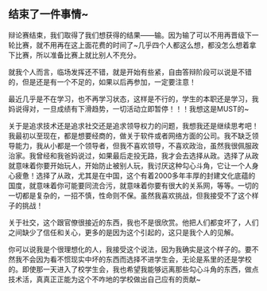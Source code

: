 ## 结束了一件事情~

辩论赛结束，我们取得了我们想获得的结果——输。因为输了可以不用再晋级下一轮比赛，就不用再在这上面花费的时间了~几乎四个人都这么想，都没怎么想着拿下比赛，所以准备比赛上就比别人不充分。

就我个人而言，临场发挥还不错，就是开始有些紧，自由答辩阶段可以说是不错的，但是还是有一个不足的，如果以后再参加，一定要注意！

最近几乎是不在学习，也不再学习状态，这样是不行的，学生的本职还是学习，我妈说得对，一旦成绩有下滑趋势，一切活动立即暂停！！！我想这是MUST的~

关于是追求技术还是追求社交还是追求领导权力的问题，我想我还是继续思考吧！我最初以至现在，都是想要经商的，做关于软件或者网络方面的公司。我不缺乏领导能力，我从小都是一个领导者，但我不喜欢领导，不喜欢政治，虽然我很佩服政治家。我曾经和我爸妈说过，如果最后走投无路，我才会去选择从政。选择了从政就意味着你要开始玩人，开始防止被别人玩，我讨厌这种勾心斗角，它让一个人身心疲惫！选择了从政，尤其是在中国，这个有着2000多年丰厚的封建文化底蕴的国度，就意味着你可能要同流合污，就意味着你要有很大的关系网，等等。一切的一切都是复杂的，一招不慎，性命则不保。虽然我喜欢挑战，但我接受不了这个样子的挑战！

关于社交，这个跟官僚很接近的东西，我也不是很欣赏。他把人们都变坏了，人们之间缺少了信任和关心，更多的是因为这个引起的，这只是我个人的见解。

你可以说我是个很理想化的人，我接受这个说法，因为我确实是这个样子的。要不然我不会因为看不惯现实中坏的东西而选择不进学生会，无论是系里的还是学校的。即使那一天进入了校学生会，我也希望我能够远离那些勾心斗角的东西，做点技术活，真真正正能为这个不咋地的学校做出自己应有的贡献~

